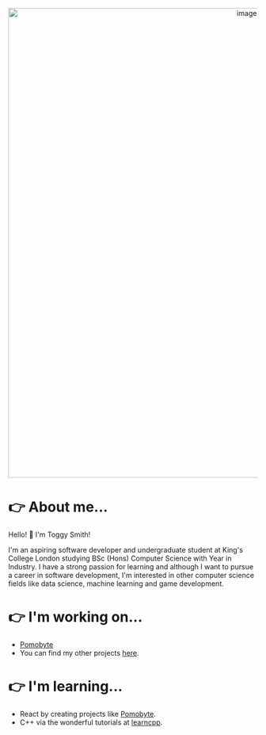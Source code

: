 <p align = "center"><img width="948" alt="image" src="https://user-images.githubusercontent.com/61121030/156783413-7a186f9f-d261-43f6-88d0-894c97ed22b2.png"></p>

# 👉 About me...

Hello! 👋 I'm Toggy Smith!

I'm an aspiring software developer and undergraduate student at King's College London studying BSc (Hons) Computer Science with Year in Industry. I have a strong passion for learning and although I want to pursue a career in software development, I'm interested in other computer science fields like data science, machine learning and game development.

# 👉 I'm working on...

- [Pomobyte](https://pomobyte.com)
- You can find my other projects [here](https://github.com/toggysmith/toggysmith/blob/main/Projects.md).

# 👉 I'm learning...

- React by creating projects like [Pomobyte](https://pomobyte.com).
- C++ via the wonderful tutorials at [learncpp](https://www.learncpp.com/).
